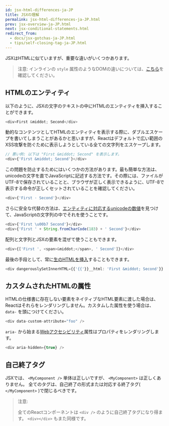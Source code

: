 ```yaml
---
id: jsx-html-differences-ja-JP
title: JSXの理解
permalink: jsx-html-differences-ja-JP.html
prev: jsx-overview-ja-JP.html
next: jsx-conditional-statements.html
redirect_from:
  - docs/jsx-gotchas-ja-JP.html
  - tips/self-closing-tag-ja-JP.html
---
```


JSXはHTMLに似ていますが、重要な違いがいくつかあります。

> 注意:
> インラインの `style` 属性のようなDOMの違いについては、[こちら](/react/docs/dom-differences.html)を確認してください。

## HTMLのエンティティ

以下のように、JSXの文字のテキストの中にHTMLのエンティティを挿入することができます。

```javascript
<div>First &middot; Second</div>
```

動的なコンテンツとしてHTMLのエンティティを表示する際に、ダブルエスケープを書いてしまうことがあるかと思いますが、Reactはデフォルトで広い範囲のXSS攻撃を防ぐために表示しようとしている全ての文字列をエスケープします。

```javascript
// 悪い例: 以下は "First &middot; Second" を表示します。
<div>{'First &middot; Second'}</div>
```

この問題を防止するためにはいくつかの方法があります。最も簡単な方法は、unicodeの文字を直でJavaScriptに記述する方法です。その際には、ファイルがUTF-8で保存されていることと、ブラウザが正しく表示できるように、UTF-8で表示する命令が正しくセットされていることを確認してください。

```javascript
<div>{'First · Second'}</div>
```

さらに安全な代替の方法は、[エンティティに対応するunicodeの数値](http://www.fileformat.info/info/unicode/char/b7/index.htm)を見つけて、JavaScriptの文字列の中でそれを使うことです。

```javascript
<div>{'First \u00b7 Second'}</div>
<div>{'First ' + String.fromCharCode(183) + ' Second'}</div>
```

配列と文字列とJSXの要素を混ぜて使うこともできます。

```javascript
<div>{['First ', <span>&middot;</span>, ' Second']}</div>
```

最後の手段として、常に[生のHTMLを挿入](/react/tips/dangerously-set-inner-html.html)することもできます。

```javascript
<div dangerouslySetInnerHTML={{'{{'}}__html: 'First &middot; Second'}} />
```


## カスタムされたHTMLの属性

HTMLの仕様書に存在しない要素をネイティブなHTML要素に渡した場合は、Reactはそれらをレンダリングしません。カスタムした属性を使う場合は、 `data-` を頭につけてください。

```javascript
<div data-custom-attribute="foo" />
```

`aria-` から始まる[Webアクセシビリティ](http://www.w3.org/WAI/intro/aria)属性はプロパティをレンダリングします。

```javascript
<div aria-hidden={true} />
```

## 自己終了タグ

JSXでは、 `<MyComponent />` 単体は正しいですが、 `<MyComponent>` は正しくありません。 全てのタグは、自己終了の形式または対応する終了タグ( `</MyComponent>` )で閉じるべきです。

> 注意:
>
> 全てのReactコンポーネントは `<div />` のように自己終了タグになり得ます。 `<div></div>` もまた同様です。

